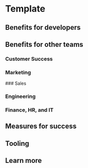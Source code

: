 # Template

## Benefits for developers

## Benefits for other teams

### Customer Success

### Marketing

### Sales

### Engineering

### Finance, HR, and IT

## Measures for success

## Tooling

## Learn more
